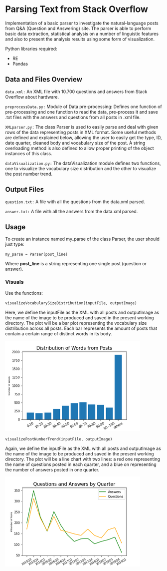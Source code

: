 # Parsing Text from Stack Overflow

Implementation of a basic parser to investigate the natural-language posts from Q&A (Question and Answering) site. The parser is able to perform basic data extraction, statistical analysis on a number of linguistic features and also to present the analysis results using some form of visualization.


Python libraries required:
- RE
- Pandas


## Data and Files Overview

`data.xml:` An XML file with 10.700 questions and answers from Stack Overflow about hardware. 


`preprocessData.py:` Module of Data pre-processing: Defines one function of pre-processing and one function to read the data, pre-process it and save .txt files with the answers and questions from all posts in .xml file.

`XMLparser.py:` The class Parser is used to easily parse and deal with given rows of the data representing posts in XML format. Some useful methods are defined and explained below, allowing the user to easily get the type, ID, date quarter, cleaned body and vocabulary size of the post. A string overloading method is also defined to allow proper printing of the object instances of this class.

`dataVisualization.py:` The dataVisualization module defines two functions, one to visualize the vocabulary size distribution and the other to visualize the post number trend.

## Output Files

`question.txt:` A file with all the questions from the data.xml parsed. 

`answer.txt:` A file with all the answers from the data.xml parsed. 


## Usage

To create an instance named my_parse of the class Parser, the user should just type:

`my_parse = Parser(post_line)`

Where **post_line** is a string representing one single post (question or answer).


### Visuals

Use the functions:

`visualizeVocabularySizeDistribution(inputFile, outputImage)`

Here, we define the inputFile as the XML with all posts and outputImage as the name of the image to be produced and saved in the present working directory. The plot will be a bar plot representing the vocabulary size distribution across all posts. Each bar represents the amount of posts that contain a certain range of distinct words in its body.

![viz1](https://github.com/Agewerc/programming-foundations-in-python/blob/master/stackoverflow-text-parsing/output/wordNumberDistribution.png)

`visualizePostNumberTrend(inputFile, outputImage)`

Again, we define the inputFile as the XML with all posts and outputImage as the name of the image to be produced and saved in the present working directory. The plot will be a line chart with two lines: a red one representing the name of questions posted in each quarter, and a blue on representing the number of answers posted in one quarter.

![viz1](https://github.com/Agewerc/programming-foundations-in-python/blob/master/stackoverflow-text-parsing/output/postNumberTrend.png)
